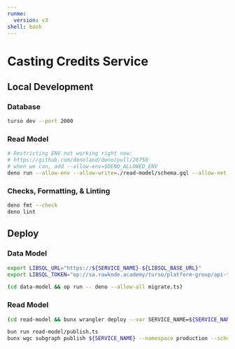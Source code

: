 ```yaml
---
runme:
  version: v3
shell: bash
---
```


# Casting Credits Service

## Local Development

### Database

```sh {"background":"true","name":"dev-db"}
turso dev --port 2000
```

### Read Model

```sh {"name":"read-model"}
# Restricting ENV not working right now:
# https://github.com/denoland/deno/pull/26758
# when we can, add --allow-env=$DENO_ALLOWED_ENV
deno run --allow-env --allow-write=./read-model/schema.gql --allow-net read-model/main.ts
```

### Checks, Formatting, & Linting

```sh {"name":"check"}
deno fmt --check
deno lint
```

## Deploy

### Data Model

```sh {"name":"dev-db"}
export LIBSQL_URL="https://${SERVICE_NAME}-${LIBSQL_BASE_URL}"
export LIBSQL_TOKEN="op://sa.rawkode.academy/turso/platform-group/api-token"

(cd data-model && op run -- deno --allow-all migrate.ts)
```

### Read Model

```sh {"name":"deploy-read-model"}
(cd read-model && bunx wrangler deploy --var SERVICE_NAME=${SERVICE_NAME} --var LIBSQL_BASE_URL=${LIBSQL_BASE_URL})

bun run read-model/publish.ts
bunx wgc subgraph publish ${SERVICE_NAME} --namespace production --schema ./read-model/schema.gql --routing-url https://${SERVICE_NAME}.api.rawkode.academy
```

